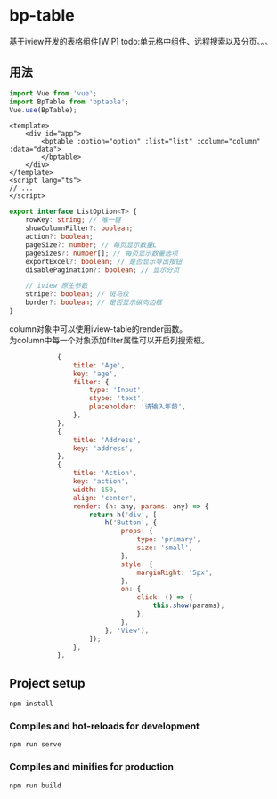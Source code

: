 # bp-table
基于iview开发的表格组件[WIP]
todo:单元格中组件、远程搜索以及分页。。。
## 用法

```javascript
import Vue from 'vue';
import BpTable from 'bptable';
Vue.use(BpTable);
```
```vue
<template>
    <div id="app">
        <bptable :option="option" :list="list" :column="column" :data="data">
        </bptable>
    </div>
</template>
<script lang="ts">
// ...
</script>
```
```typescript
export interface ListOption<T> {
    rowKey: string; // 唯一键
    showColumnFilter?: boolean;
    action?: boolean;
    pageSize?: number; // 每页显示数量L
    pageSizes?: number[]; // 每页显示数量选项
    exportExcel?: boolean; // 是否显示导出按钮
    disablePagination?: boolean; // 显示分页

    // iview 原生参数
    stripe?: boolean; // 斑马纹
    border?: boolean; // 是否显示纵向边框
}
```
column对象中可以使用iview-table的render函数。  
为column中每一个对象添加filter属性可以开启列搜索框。
```javascript
            {
                title: 'Age',
                key: 'age',
                filter: {
                    type: 'Input',
                    stype: 'text',
                    placeholder: '请输入年龄',
                },
            },
            {
                title: 'Address',
                key: 'address',
            },
            {
                title: 'Action',
                key: 'action',
                width: 150,
                align: 'center',
                render: (h: any, params: any) => {
                    return h('div', [
                        h('Button', {
                            props: {
                                type: 'primary',
                                size: 'small',
                            },
                            style: {
                                marginRight: '5px',
                            },
                            on: {
                                click: () => {
                                    this.show(params);
                                },
                            },
                        }, 'View'),
                    ]);
                },
            },
```
## Project setup
```
npm install
```

### Compiles and hot-reloads for development
```
npm run serve
```

### Compiles and minifies for production
```
npm run build
```

